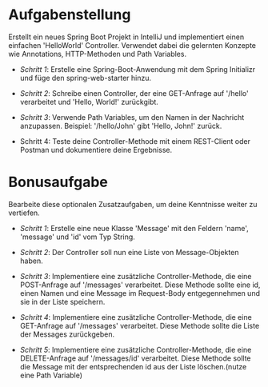 # Aufgabenstellung

Erstellt ein neues Spring Boot Projekt in IntelliJ und implementiert einen einfachen 'HelloWorld' Controller.
Verwendet dabei die gelernten Konzepte wie Annotations, HTTP-Methoden und Path Variables.

* _Schritt 1_: Erstelle eine Spring-Boot-Anwendung mit dem Spring Initializr und füge den spring-web-starter hinzu.

* _Schritt 2_: Schreibe einen Controller, der eine GET-Anfrage auf '/hello' verarbeitet und 'Hello, World!' zurückgibt.

* _Schritt 3_: Verwende Path Variables, um den Namen in der Nachricht anzupassen.
Beispiel: '/hello/John' gibt 'Hello, John!' zurück.

* Schritt 4: Teste deine Controller-Methode mit einem REST-Client oder Postman und dokumentiere deine Ergebnisse.


# Bonusaufgabe

Bearbeite diese optionalen Zusatzaufgaben, um deine Kenntnisse weiter zu vertiefen.

* _Schritt 1_: Erstelle eine neue Klasse 'Message' mit den Feldern 'name', 'message' und 'id' vom Typ String.

* _Schritt 2_: Der Controller soll nun eine Liste von Message-Objekten haben.

* _Schritt 3_: Implementiere eine zusätzliche Controller-Methode, die eine POST-Anfrage auf '/messages' verarbeitet. Diese Methode sollte eine id, einen Namen und eine Message im Request-Body entgegennehmen und sie in der Liste speichern.

* _Schritt 4_: Implementiere eine zusätzliche Controller-Methode, die eine GET-Anfrage auf '/messages' verarbeitet. Diese Methode sollte die Liste der Messages zurückgeben.

* _Schritt 5_: Implementiere eine zusätzliche Controller-Methode, die eine DELETE-Anfrage auf '/messages/id' verarbeitet. Diese Methode sollte die Message mit der entsprechenden id aus der Liste löschen.(nutze eine Path Variable)